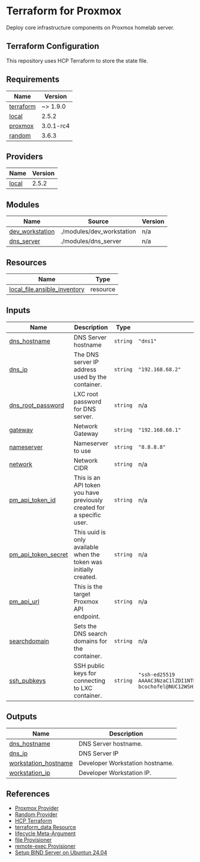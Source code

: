 # Terraform for Proxmox

Deploy core infrastructure components on Proxmox homelab server.

## Terraform Configuration

This repository uses HCP Terraform to store the state file.

<!-- BEGIN_TF_DOCS -->
## Requirements

| Name | Version |
|------|---------|
| <a name="requirement_terraform"></a> [terraform](#requirement\_terraform) | ~> 1.9.0 |
| <a name="requirement_local"></a> [local](#requirement\_local) | 2.5.2 |
| <a name="requirement_proxmox"></a> [proxmox](#requirement\_proxmox) | 3.0.1-rc4 |
| <a name="requirement_random"></a> [random](#requirement\_random) | 3.6.3 |

## Providers

| Name | Version |
|------|---------|
| <a name="provider_local"></a> [local](#provider\_local) | 2.5.2 |

## Modules

| Name | Source | Version |
|------|--------|---------|
| <a name="module_dev_workstation"></a> [dev\_workstation](#module\_dev\_workstation) | ./modules/dev_workstation | n/a |
| <a name="module_dns_server"></a> [dns\_server](#module\_dns\_server) | ./modules/dns_server | n/a |

## Resources

| Name | Type |
|------|------|
| [local_file.ansible_inventory](https://registry.terraform.io/providers/hashicorp/local/2.5.2/docs/resources/file) | resource |

## Inputs

| Name | Description | Type | Default | Required |
|------|-------------|------|---------|:--------:|
| <a name="input_dns_hostname"></a> [dns\_hostname](#input\_dns\_hostname) | DNS Server hostname | `string` | `"dns1"` | no |
| <a name="input_dns_ip"></a> [dns\_ip](#input\_dns\_ip) | The DNS server IP address used by the container. | `string` | `"192.168.68.2"` | no |
| <a name="input_dns_root_password"></a> [dns\_root\_password](#input\_dns\_root\_password) | LXC root password for DNS server. | `string` | n/a | yes |
| <a name="input_gateway"></a> [gateway](#input\_gateway) | Network Gateway | `string` | `"192.168.68.1"` | no |
| <a name="input_nameserver"></a> [nameserver](#input\_nameserver) | Nameserver to use | `string` | `"8.8.8.8"` | no |
| <a name="input_network"></a> [network](#input\_network) | Network CIDR | `string` | n/a | yes |
| <a name="input_pm_api_token_id"></a> [pm\_api\_token\_id](#input\_pm\_api\_token\_id) | This is an API token you have previously created for a specific user. | `string` | n/a | yes |
| <a name="input_pm_api_token_secret"></a> [pm\_api\_token\_secret](#input\_pm\_api\_token\_secret) | This uuid is only available when the token was initially created. | `string` | n/a | yes |
| <a name="input_pm_api_url"></a> [pm\_api\_url](#input\_pm\_api\_url) | This is the target Proxmox API endpoint. | `string` | n/a | yes |
| <a name="input_searchdomain"></a> [searchdomain](#input\_searchdomain) | Sets the DNS search domains for the container. | `string` | n/a | yes |
| <a name="input_ssh_pubkeys"></a> [ssh\_pubkeys](#input\_ssh\_pubkeys) | SSH public keys for connecting to LXC container. | `string` | `"ssh-ed25519 AAAAC3NzaC1lZDI1NTE5AAAAIEZGQwHOs8V9ndmLn3NuQXxuD0Ht4zaz+c6/WaEMAA6S bcochofel@NUC12WSHi7"` | no |

## Outputs

| Name | Description |
|------|-------------|
| <a name="output_dns_hostname"></a> [dns\_hostname](#output\_dns\_hostname) | DNS Server hostname. |
| <a name="output_dns_ip"></a> [dns\_ip](#output\_dns\_ip) | DNS Server IP |
| <a name="output_workstation_hostname"></a> [workstation\_hostname](#output\_workstation\_hostname) | Developer Workstation hostname. |
| <a name="output_workstation_ip"></a> [workstation\_ip](#output\_workstation\_ip) | Developer Workstation IP. |
<!-- END_TF_DOCS -->

## References

- [Proxmox Provider](https://registry.terraform.io/providers/Telmate/proxmox/latest/docs)
- [Random Provider](https://registry.terraform.io/providers/hashicorp/random/latest/docs)
- [HCP Terraform](https://app.terraform.io)
- [terraform_data Resource](https://developer.hashicorp.com/terraform/language/resources/terraform-data)
- [lifecycle Meta-Argument](https://developer.hashicorp.com/terraform/language/meta-arguments/lifecycle)
- [file Provisioner](https://developer.hashicorp.com/terraform/language/resources/provisioners/file)
- [remote-exec Provisioner](https://developer.hashicorp.com/terraform/language/resources/provisioners/remote-exec)
- [Setup BIND Server on Ubuntun 24.04](https://www.linuxbuzz.com/setup-bind-server-on-ubuntu/)
